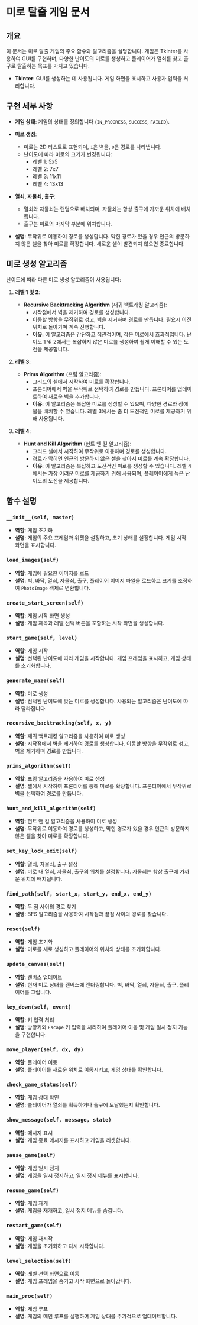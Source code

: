 # 미로 탈출 게임 문서

## 개요

이 문서는 미로 탈출 게임의 주요 함수와 알고리즘을 설명합니다. 게임은 Tkinter를 사용하여 GUI를 구현하며, 다양한 난이도의 미로를 생성하고 플레이어가 열쇠를 찾고 출구로 탈출하는 목표를 가지고 있습니다.

- **Tkinter**: GUI를 생성하는 데 사용됩니다. 게임 화면을 표시하고 사용자 입력을 처리합니다.


## 구현 세부 사항

- **게임 상태**: 게임의 상태를 정의합니다 (`IN_PROGRESS`, `SUCCESS`, `FAILED`).
- **미로 생성**:
  - 미로는 2D 리스트로 표현되며, `1`은 벽을, `0`은 경로를 나타냅니다.
  - 난이도에 따라 미로의 크기가 변경됩니다:
    - 레벨 1: 5x5
    - 레벨 2: 7x7
    - 레벨 3: 11x11
    - 레벨 4: 13x13
- **열쇠, 자물쇠, 출구**:
  - 열쇠와 자물쇠는 랜덤으로 배치되며, 자물쇠는 항상 출구에 가까운 위치에 배치됩니다.
  - 출구는 미로의 마지막 부분에 위치합니다.

- **설명**: 무작위로 이동하여 경로를 생성합니다. 막힌 경로가 있을 경우 인근의 방문하지 않은 셀을 찾아 미로를 확장합니다. 새로운 셀이 발견되지 않으면 종료합니다.


## 미로 생성 알고리즘

난이도에 따라 다른 미로 생성 알고리즘이 사용됩니다:

1. **레벨 1 및 2**:
   - **Recursive Backtracking Algorithm** (재귀 백트래킹 알고리즘):
     - 시작점에서 벽을 제거하여 경로를 생성합니다.
     - 이동할 방향을 무작위로 섞고, 벽을 제거하며 경로를 만듭니다. 필요시 이전 위치로 돌아가며 계속 진행합니다.
     - **이유**: 이 알고리즘은 간단하고 직관적이며, 작은 미로에서 효과적입니다. 난이도 1 및 2에서는 복잡하지 않은 미로를 생성하여 쉽게 이해할 수 있는 도전을 제공합니다.

2. **레벨 3**:
   - **Prims Algorithm** (프림 알고리즘):
     - 그리드의 셀에서 시작하여 미로를 확장합니다.
     - 프론티어에서 벽을 무작위로 선택하여 경로를 만듭니다. 프론티어를 업데이트하여 새로운 벽을 추가합니다.
     - **이유**: 이 알고리즘은 복잡한 미로를 생성할 수 있으며, 다양한 경로와 장애물을 배치할 수 있습니다. 레벨 3에서는 좀 더 도전적인 미로를 제공하기 위해 사용됩니다.

3. **레벨 4**:
   - **Hunt and Kill Algorithm** (헌트 앤 킬 알고리즘):
     - 그리드 셀에서 시작하여 무작위로 이동하며 경로를 생성합니다.
     - 경로가 막히면 인근의 방문하지 않은 셀을 찾아서 미로를 계속 확장합니다.
     - **이유**: 이 알고리즘은 복잡하고 도전적인 미로를 생성할 수 있습니다. 레벨 4에서는 가장 어려운 미로를 제공하기 위해 사용되며, 플레이어에게 높은 난이도의 도전을 제공합니다.





## 함수 설명

### `__init__(self, master)`

- **역할**: 게임 초기화
- **설명**: 게임의 주요 프레임과 위젯을 설정하고, 초기 상태를 설정합니다. 게임 시작 화면을 표시합니다.

### `load_images(self)`

- **역할**: 게임에 필요한 이미지를 로드
- **설명**: 벽, 바닥, 열쇠, 자물쇠, 출구, 플레이어 이미지 파일을 로드하고 크기를 조정하여 `PhotoImage` 객체로 변환합니다.

### `create_start_screen(self)`

- **역할**: 게임 시작 화면 생성
- **설명**: 게임 제목과 레벨 선택 버튼을 포함하는 시작 화면을 생성합니다.

### `start_game(self, level)`

- **역할**: 게임 시작
- **설명**: 선택된 난이도에 따라 게임을 시작합니다. 게임 프레임을 표시하고, 게임 상태를 초기화합니다.

### `generate_maze(self)`

- **역할**: 미로 생성
- **설명**: 선택된 난이도에 맞는 미로를 생성합니다. 사용되는 알고리즘은 난이도에 따라 달라집니다.

### `recursive_backtracking(self, x, y)`

- **역할**: 재귀 백트래킹 알고리즘을 사용하여 미로 생성
- **설명**: 시작점에서 벽을 제거하여 경로를 생성합니다. 이동할 방향을 무작위로 섞고, 벽을 제거하며 경로를 만듭니다.

### `prims_algorithm(self)`

- **역할**: 프림 알고리즘을 사용하여 미로 생성
- **설명**: 셀에서 시작하여 프론티어를 통해 미로를 확장합니다. 프론티어에서 무작위로 벽을 선택하여 경로를 만듭니다.

### `hunt_and_kill_algorithm(self)`

- **역할**: 헌트 앤 킬 알고리즘을 사용하여 미로 생성
- **설명**: 무작위로 이동하여 경로를 생성하고, 막힌 경로가 있을 경우 인근의 방문하지 않은 셀을 찾아 미로를 확장합니다.

### `set_key_lock_exit(self)`

- **역할**: 열쇠, 자물쇠, 출구 설정
- **설명**: 미로 내 열쇠, 자물쇠, 출구의 위치를 설정합니다. 자물쇠는 항상 출구에 가까운 위치에 배치됩니다.

### `find_path(self, start_x, start_y, end_x, end_y)`

- **역할**: 두 점 사이의 경로 찾기
- **설명**: BFS 알고리즘을 사용하여 시작점과 끝점 사이의 경로를 찾습니다.

### `reset(self)`

- **역할**: 게임 초기화
- **설명**: 미로를 새로 생성하고 플레이어의 위치와 상태를 초기화합니다.

### `update_canvas(self)`

- **역할**: 캔버스 업데이트
- **설명**: 현재 미로 상태를 캔버스에 렌더링합니다. 벽, 바닥, 열쇠, 자물쇠, 출구, 플레이어를 그립니다.

### `key_down(self, event)`

- **역할**: 키 입력 처리
- **설명**: 방향키와 `Escape` 키 입력을 처리하여 플레이어 이동 및 게임 일시 정지 기능을 구현합니다.

### `move_player(self, dx, dy)`

- **역할**: 플레이어 이동
- **설명**: 플레이어를 새로운 위치로 이동시키고, 게임 상태를 확인합니다.

### `check_game_status(self)`

- **역할**: 게임 상태 확인
- **설명**: 플레이어가 열쇠를 획득하거나 출구에 도달했는지 확인합니다.

### `show_message(self, message, state)`

- **역할**: 메시지 표시
- **설명**: 게임 종료 메시지를 표시하고 게임을 리셋합니다.

### `pause_game(self)`

- **역할**: 게임 일시 정지
- **설명**: 게임을 일시 정지하고, 일시 정지 메뉴를 표시합니다.

### `resume_game(self)`

- **역할**: 게임 재개
- **설명**: 게임을 재개하고, 일시 정지 메뉴를 숨깁니다.

### `restart_game(self)`

- **역할**: 게임 재시작
- **설명**: 게임을 초기화하고 다시 시작합니다.

### `level_selection(self)`

- **역할**: 레벨 선택 화면으로 이동
- **설명**: 게임 프레임을 숨기고 시작 화면으로 돌아갑니다.

### `main_proc(self)`

- **역할**: 게임 루프
- **설명**: 게임의 메인 루프를 실행하여 게임 상태를 주기적으로 업데이트합니다.



